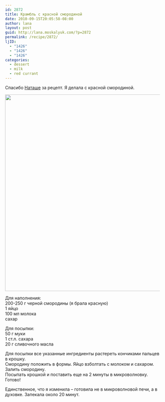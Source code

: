 ```yaml
---
id: 2872
title: Крамбль с красной смородиной
date: 2010-09-15T20:05:58-08:00
author: lana
layout: post
guid: http://lana.moskalyuk.com/?p=2872
permalink: /recipe/2872/
ljID:
  - "1426"
  - "1426"
  - "1426"
categories:
  - dessert
  - milk
  - red currant
---
```

Спасибо [Наташе](http://natalikka.livejournal.com/49204.html#cutid1) за рецепт. Я делала с красной смородиной.

<img loading="lazy" class="alignnone" title="Crumble" src="http://farm5.static.flickr.com/4110/4994419289_4a24607338_z.jpg" alt="" width="519" height="640" /> 

Для наполнения:  
200-250 г черной смородины (я брала красную)  
1 яйцо  
100 мл молока  
сахар

Для посыпки:  
50 г муки  
1 ст.л. сахара  
20 г сливочного масла

Для посыпки все указанные ингредиенты растереть кончиками пальцев в крошку.  
Смородину положить в формы. Яйцо взболтать с молоком и сахаром. Залить смородину.  
Посыпать крошкой и поставить еще на 2 минуты в микроволновку.  
Готово!

Единственное, что я изменила &#8211; готовила не в микроволновой печи, а в духовке. Запекала около 20 минут.